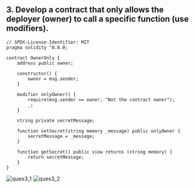 ## 3. Develop a contract that only allows the deployer (owner) to call a specific function (use modifiers).

``` solidity
// SPDX-License-Identifier: MIT
pragma solidity ^0.8.0;

contract OwnerOnly {
    address public owner;

    constructor() {
        owner = msg.sender;
    }

    modifier onlyOwner() {
        require(msg.sender == owner, "Not the contract owner");
        _;
    }

    string private secretMessage;

    function setSecret(string memory _message) public onlyOwner {
        secretMessage = _message;
    }

    function getSecret() public view returns (string memory) {
        return secretMessage;
    }
}
```

![ques3_1](https://github.com/user-attachments/assets/acb87c1e-a086-4867-8e6e-29f7cdff9d8a)
![ques3_2](https://github.com/user-attachments/assets/fda2860a-dc0e-4e1d-8a70-6a26169f5aff)
